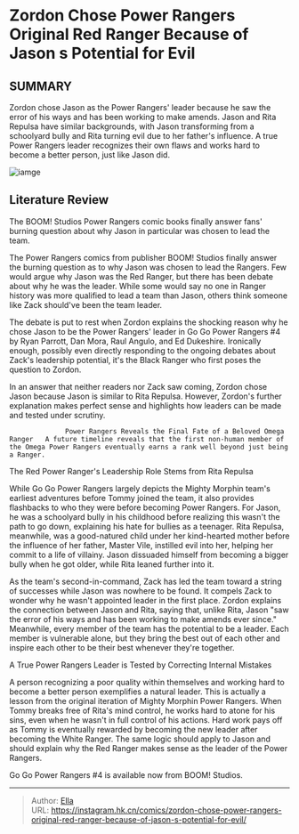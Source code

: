 # Zordon Chose Power Rangers  Original Red Ranger Because of Jason s Potential for Evil


## SUMMARY 



  Zordon chose Jason as the Power Rangers&#39; leader because he saw the error of his ways and has been working to make amends.   Jason and Rita Repulsa have similar backgrounds, with Jason transforming from a schoolyard bully and Rita turning evil due to her father&#39;s influence.   A true Power Rangers leader recognizes their own flaws and works hard to become a better person, just like Jason did.  

![iamge](https://static1.srcdn.com/wordpress/wp-content/uploads/2017/02/Power-Rangers-Bryan-Cranston-Zordon-and-Red-Ranger.jpg)

## Literature Review

The BOOM! Studios Power Rangers comic books finally answer fans&#39; burning question about why Jason in particular was chosen to lead the team.




The Power Rangers comics from publisher BOOM! Studios finally answer the burning question as to why Jason was chosen to lead the Rangers. Few would argue why Jason was the Red Ranger, but there has been debate about why he was the leader. While some would say no one in Ranger history was more qualified to lead a team than Jason, others think someone like Zack should&#39;ve been the team leader.




The debate is put to rest when Zordon explains the shocking reason why he chose Jason to be the Power Rangers&#39; leader in Go Go Power Rangers #4 by Ryan Parrott, Dan Mora, Raul Angulo, and Ed Dukeshire. Ironically enough, possibly even directly responding to the ongoing debates about Zack&#39;s leadership potential, it&#39;s the Black Ranger who first poses the question to Zordon.

          

In an answer that neither readers nor Zack saw coming, Zordon chose Jason because Jason is similar to Rita Repulsa. However, Zordon&#39;s further explanation makes perfect sense and highlights how leaders can be made and tested under scrutiny.

                  Power Rangers Reveals the Final Fate of a Beloved Omega Ranger   A future timeline reveals that the first non-human member of the Omega Power Rangers eventually earns a rank well beyond just being a Ranger.   





 The Red Power Ranger&#39;s Leadership Role Stems from Rita Repulsa 
          

While Go Go Power Rangers largely depicts the Mighty Morphin team&#39;s earliest adventures before Tommy joined the team, it also provides flashbacks to who they were before becoming Power Rangers. For Jason, he was a schoolyard bully in his childhood before realizing this wasn&#39;t the path to go down, explaining his hate for bullies as a teenager. Rita Repulsa, meanwhile, was a good-natured child under her kind-hearted mother before the influence of her father, Master Vile, instilled evil into her, helping her commit to a life of villainy. Jason dissuaded himself from becoming a bigger bully when he got older, while Rita leaned further into it.

As the team&#39;s second-in-command, Zack has led the team toward a string of successes while Jason was nowhere to be found. It compels Zack to wonder why he wasn&#39;t appointed leader in the first place. Zordon explains the connection between Jason and Rita, saying that, unlike Rita, Jason &#34;saw the error of his ways and has been working to make amends ever since.&#34; Meanwhile, every member of the team has the potential to be a leader. Each member is vulnerable alone, but they bring the best out of each other and inspire each other to be their best whenever they&#39;re together.






 A True Power Rangers Leader is Tested by Correcting Internal Mistakes 
          

A person recognizing a poor quality within themselves and working hard to become a better person exemplifies a natural leader. This is actually a lesson from the original iteration of Mighty Morphin Power Rangers. When Tommy breaks free of Rita&#39;s mind control, he works hard to atone for his sins, even when he wasn&#39;t in full control of his actions. Hard work pays off as Tommy is eventually rewarded by becoming the new leader after becoming the White Ranger. The same logic should apply to Jason and should explain why the Red Ranger makes sense as the leader of the Power Rangers.

Go Go Power Rangers #4 is available now from BOOM! Studios.



---

> Author: [Ella](https://instagram.hk.cn/)  
> URL: https://instagram.hk.cn/comics/zordon-chose-power-rangers-original-red-ranger-because-of-jason-s-potential-for-evil/  

